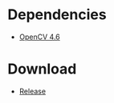 # Dependencies
- [OpenCV 4.6](https://opencv.org/releases/ "OpenCV 4.6")

# Download
- [Release](https://github.com/rockymoto517/keyrat-bingo/releases/ "Release")

